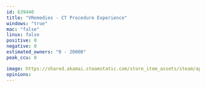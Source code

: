 ```yaml
---
id: 639440
title: "VRemedies - CT Procedure Experience"
windows: "true"
mac: "false"
linux: false
positive: 0
negative: 0
estimated_owners: "0 - 20000"
peak_ccu: 0

image: https://shared.akamai.steamstatic.com/store_item_assets/steam/apps/639440/header.jpg?t=1525919579
opinions:
---
```

